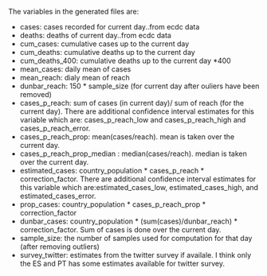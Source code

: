The variables in the generated files are:  
- cases: cases recorded for current day..from ecdc data
- deaths: deaths of current day..from ecdc data
- cum_cases: cumulative cases up to the current day
- cum_deaths: cumulative deaths up to the current day
- cum_deaths_400: cumulative deaths up to the current day *400
- mean_cases: daily mean of cases  
- mean_reach: dialy mean of reach
- dunbar_reach: 150 * sample_size (for current day after ouliers have
been removed)
- cases_p_reach: sum of cases (in current day)/ sum of reach (for
the current day). There are additional confidence interval estimates for
this variable which are: cases_p_reach_low and cases_p_reach_high and cases_p_reach_error.
- cases_p_reach_prop: mean(cases/reach). mean is taken over the current day.
- cases_p_reach_prop_median : median(cases/reach). median is taken over the current day.
- estimated_cases: country_population * cases_p_reach *
correction_factor. There are additional confidence interval estimates
for this variable which are:estimated_cases_low, estimated_cases_high,
and estimated_cases_error.
- prop_cases: country_population * cases_p_reach_prop * correction_factor
- dunbar_cases: country_population * (sum(cases)/dunbar_reach) *
correction_factor. Sum of cases is done over the current day.
- sample_size: the number of samples used for computation for that day
(after removing outliers)
- survey_twitter: estimates from the twitter survey if availale. I think
only the ES and PT has some estimates available for twitter survey.
